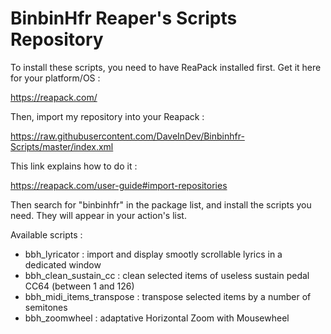 # BinbinHfr Reaper's Scripts Repository

To install these scripts, you need to have ReaPack installed first. Get it here for your platform/OS :

https://reapack.com/

Then, import my repository into your Reapack :

https://raw.githubusercontent.com/DaveInDev/Binbinhfr-Scripts/master/index.xml

This link explains how to do it :

https://reapack.com/user-guide#import-repositories

Then search for "binbinhfr" in the package list, and install the scripts you need.
They will appear in your action's list.

Available scripts :
- bbh_lyricator : import and display smootly scrollable lyrics in a dedicated window
- bbh_clean_sustain_cc : clean selected items of useless sustain pedal CC64 (between 1 and 126)
- bbh_midi_items_transpose : transpose selected items by a number of semitones 
- bbh_zoomwheel : adaptative Horizontal Zoom with Mousewheel
